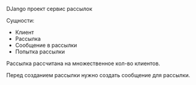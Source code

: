 DJango проект сервис рассылок

Сущности:

- Клиент
- Рассылка
- Сообщение в рассылки
- Попытка рассылки

Рассылка рассчитана на множественное кол-во клиентов.

Перед созданием рассылки нужно создать сообщение для рассылки.